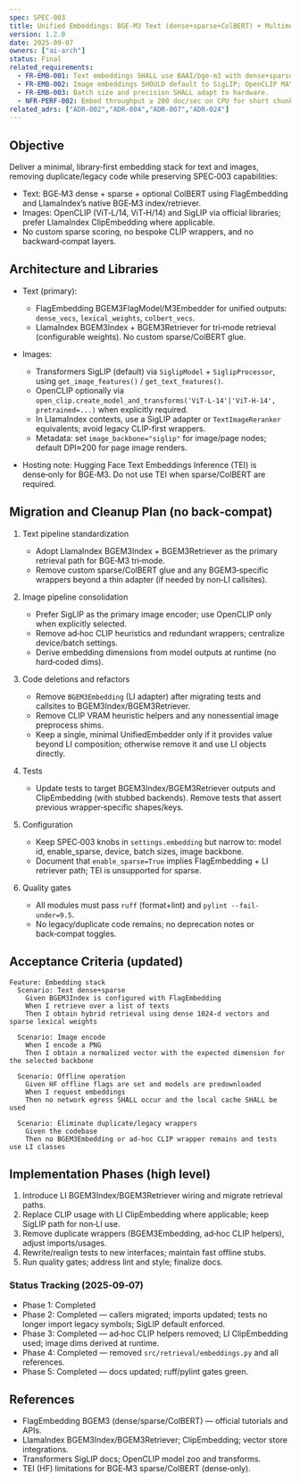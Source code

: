 ```yaml
---
spec: SPEC-003
title: Unified Embeddings: BGE‑M3 Text (dense+sparse+ColBERT) + Multimodal Images (SigLIP default)
version: 1.2.0
date: 2025-09-07
owners: ["ai-arch"]
status: Final
related_requirements:
  - FR-EMB-001: Text embeddings SHALL use BAAI/bge-m3 with dense+sparse (and optional ColBERT).
  - FR-EMB-002: Image embeddings SHOULD default to SigLIP; OpenCLIP MAY be used when explicitly selected.
  - FR-EMB-003: Batch size and precision SHALL adapt to hardware.
  - NFR-PERF-002: Embed throughput ≥ 200 doc/sec on CPU for short chunks (64 tokens).
related_adrs: ["ADR-002","ADR-004","ADR-007","ADR-024"]
---
```



## Objective

Deliver a minimal, library‑first embedding stack for text and images, removing duplicate/legacy code while preserving SPEC‑003 capabilities:

- Text: BGE‑M3 dense + sparse + optional ColBERT using FlagEmbedding and LlamaIndex’s native BGE‑M3 index/retriever.
- Images: OpenCLIP (ViT‑L/14, ViT‑H/14) and SigLIP via official libraries; prefer LlamaIndex ClipEmbedding where applicable.
- No custom sparse scoring, no bespoke CLIP wrappers, and no backward‑compat layers.

## Architecture and Libraries

- Text (primary):
  - FlagEmbedding BGEM3FlagModel/M3Embedder for unified outputs: `dense_vecs`, `lexical_weights`, `colbert_vecs`.
  - LlamaIndex BGEM3Index + BGEM3Retriever for tri‑mode retrieval (configurable weights). No custom sparse/ColBERT glue.

- Images:
  - Transformers SigLIP (default) via `SiglipModel` + `SiglipProcessor`, using `get_image_features()` / `get_text_features()`.
  - OpenCLIP optionally via `open_clip.create_model_and_transforms('ViT-L-14'|'ViT-H-14', pretrained=...)` when explicitly required.
  - In LlamaIndex contexts, use a SigLIP adapter or `TextImageReranker` equivalents; avoid legacy CLIP-first wrappers.
  - Metadata: set `image_backbone="siglip"` for image/page nodes; default DPI≈200 for page image renders.

- Hosting note: Hugging Face Text Embeddings Inference (TEI) is dense‑only for BGE‑M3. Do not use TEI when sparse/ColBERT are required.

## Migration and Cleanup Plan (no back‑compat)

1) Text pipeline standardization

   - Adopt LlamaIndex BGEM3Index + BGEM3Retriever as the primary retrieval path for BGE‑M3 tri‑mode.
   - Remove custom sparse/ColBERT glue and any BGEM3‑specific wrappers beyond a thin adapter (if needed by non‑LI callsites).

2) Image pipeline consolidation

   - Prefer SigLIP as the primary image encoder; use OpenCLIP only when explicitly selected.
   - Remove ad‑hoc CLIP heuristics and redundant wrappers; centralize device/batch settings.
   - Derive embedding dimensions from model outputs at runtime (no hard‑coded dims).

3) Code deletions and refactors

   - Remove `BGEM3Embedding` (LI adapter) after migrating tests and callsites to BGEM3Index/BGEM3Retriever.
   - Remove CLIP VRAM heuristic helpers and any nonessential image preprocess shims.
   - Keep a single, minimal UnifiedEmbedder only if it provides value beyond LI composition; otherwise remove it and use LI objects directly.

4) Tests

   - Update tests to target BGEM3Index/BGEM3Retriever outputs and ClipEmbedding (with stubbed backends). Remove tests that assert previous wrapper‑specific shapes/keys.

5) Configuration

   - Keep SPEC‑003 knobs in `settings.embedding` but narrow to: model id, enable_sparse, device, batch sizes, image backbone.
   - Document that `enable_sparse=True` implies FlagEmbedding + LI retriever path; TEI is unsupported for sparse.

6) Quality gates

   - All modules must pass `ruff` (format+lint) and `pylint --fail-under=9.5`.
   - No legacy/duplicate code remains; no deprecation notes or back‑compat toggles.

## Acceptance Criteria (updated)

```gherkin
Feature: Embedding stack
  Scenario: Text dense+sparse
    Given BGEM3Index is configured with FlagEmbedding
    When I retrieve over a list of texts
    Then I obtain hybrid retrieval using dense 1024‑d vectors and sparse lexical weights

  Scenario: Image encode
    When I encode a PNG
    Then I obtain a normalized vector with the expected dimension for the selected backbone

  Scenario: Offline operation
    Given HF offline flags are set and models are predownloaded
    When I request embeddings
    Then no network egress SHALL occur and the local cache SHALL be used

  Scenario: Eliminate duplicate/legacy wrappers
    Given the codebase
    Then no BGEM3Embedding or ad‑hoc CLIP wrapper remains and tests use LI classes
```

## Implementation Phases (high level)

1. Introduce LI BGEM3Index/BGEM3Retriever wiring and migrate retrieval paths.
2. Replace CLIP usage with LI ClipEmbedding where applicable; keep SigLIP path for non‑LI use.
3. Remove duplicate wrappers (BGEM3Embedding, ad‑hoc CLIP helpers), adjust imports/usages.
4. Rewrite/realign tests to new interfaces; maintain fast offline stubs.
5. Run quality gates; address lint and style; finalize docs.

### Status Tracking (2025‑09‑07)

- Phase 1: Completed
- Phase 2: Completed — callers migrated; imports updated; tests no longer import legacy symbols; SigLIP default enforced.
- Phase 3: Completed — ad‑hoc CLIP helpers removed; LI ClipEmbedding used; image dims derived at runtime.
- Phase 4: Completed — removed `src/retrieval/embeddings.py` and all references.
- Phase 5: Completed — docs updated; ruff/pylint gates green.

## References

- FlagEmbedding BGEM3 (dense/sparse/ColBERT) — official tutorials and APIs.
- LlamaIndex BGEM3Index/BGEM3Retriever; ClipEmbedding; vector store integrations.
- Transformers SigLIP docs; OpenCLIP model zoo and transforms.
- TEI (HF) limitations for BGE‑M3 sparse/ColBERT (dense‑only).
